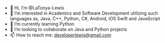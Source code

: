- 👋 Hi, I’m @LaTonya-Lewis
- 👀 I’m interested in Academics and Software Development utilizing such languages as, Java, C++, Python, C#, Android, iOS Swift and JavaScript
- 🌱 I’m currently learning Python
- 💞️ I’m looking to collaborate on Java and Python projects
- 📫 How to reach me: developerlewis@gmail.com

<!---
LaTonya-Lewis/LaTonya-Lewis is a ✨ special ✨ repository because its `README.md` (this file) appears on your GitHub profile.
You can click the Preview link to take a look at your changes.
--->
